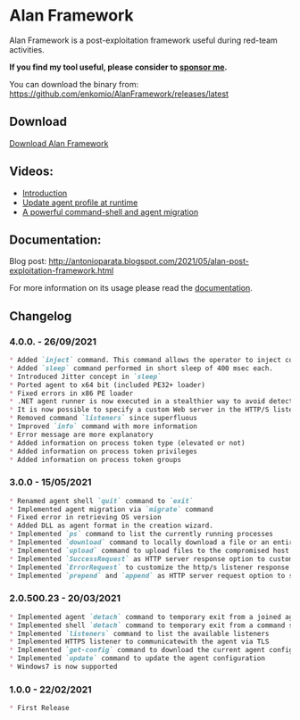 # Alan Framework
Alan Framework is a post-exploitation framework useful during red-team activities. 

**If you find my tool useful, please consider to <a href="https://github.com/sponsors/enkomio">sponsor me</a>.**

You can download the binary from: <a href="https://github.com/enkomio/AlanFramework/releases/latest">https://github.com/enkomio/AlanFramework/releases/latest</a>

## Download

<a href="https://github.com/enkomio/AlanFramework/releases/latest">Download Alan Framework</a>

## Videos: 

* <a href="https://www.youtube.com/watch?v=dgEBEAfEseY">Introduction</a>
* <a href="https://www.youtube.com/watch?v=oLXYUCX7dVY">Update agent profile at runtime</a>
* <a href="https://www.youtube.com/watch?v=L-DVJO7u5Vw">A powerful command-shell and agent migration</a>


## Documentation:
Blog post: <a href="http://antonioparata.blogspot.com/2021/05/alan-post-exploitation-framework.html">http://antonioparata.blogspot.com/2021/05/alan-post-exploitation-framework.html</a>

For more information on its usage please read the <a href="https://github.com/enkomio/AlanFramework/blob/main/doc/Alan%20Documentation%20-%20v3.0.502.19.pdf">documentation</a>.

## Changelog

### 4.0.0. - 26/09/2021
```markdown
* Added `inject` command. This command allows the operator to inject code into a remote process
* Added `sleep` command performed in short sleep of 400 msec each.
* Introduced Jitter concept in `sleep`
* Ported agent to x64 bit (included PE32+ loader)
* Fixed errors in x86 PE loader
* .NET agent runner is now executed in a stealthier way to avoid detection
* It is now possible to specify a custom Web server in the HTTP/S listener response
* Removed command `listeners` since superfluous 
* Improved `info` command with more information
* Error message are more explanatory
* Added information on process token type (elevated or not)
* Added information on process token privileges
* Added information on process token groups
```

### 3.0.0 - 15/05/2021
```markdown
* Renamed agent shell `quit` command to `exit`
* Implemented agent migration via `migrate` command
* Fixed error in retrieving OS version
* Added DLL as agent format in the creation wizard.
* Implemented `ps` command to list the currently running processes
* Implemented `download` command to locally download a file or an entire directory 
* Implemented `upload` command to upload files to the compromised host
* Implemented `SuccessRequest` as HTTP server response option to customize the http/s listener response
* Implemented `ErrorRequest` to customize the http/s listener response for bad requests
* Implemented `prepend` and `append` as HTTP server request option to specify in the agent prof
```

### 2.0.500.23 - 20/03/2021
```markdown
* Implemented agent `detach` command to temporary exit from a joined agent
* Implemented shell `detach` command to temporary exit from a command shell
* Implemented `listeners` command to list the available listeners
* Implemented HTTPS listener to communicatewith the agent via TLS
* Implemented `get-config` command to download the current agent configuration
* Implemented `update` command to update the agent configuration
* Windows7 is now supported
```

### 1.0.0 - 22/02/2021
```markdown
* First Release
```
